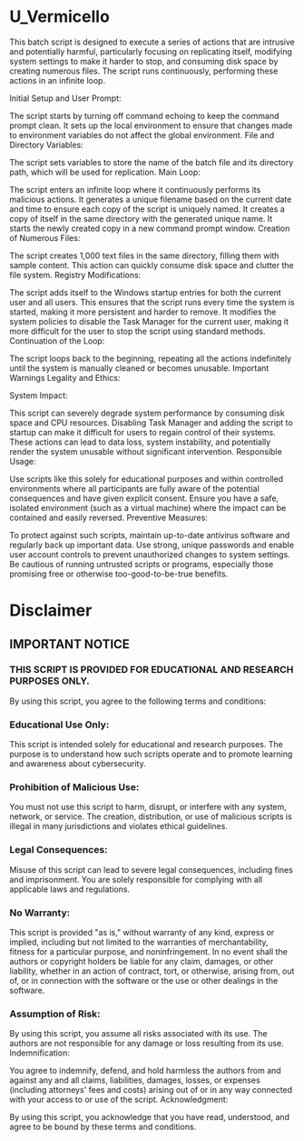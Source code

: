# U_Vermicello
This batch script is designed to execute a series of actions that are intrusive and potentially harmful, particularly focusing on replicating itself, modifying system settings to make it harder to stop, and consuming disk space by creating numerous files. The script runs continuously, performing these actions in an infinite loop.

Initial Setup and User Prompt:

The script starts by turning off command echoing to keep the command prompt clean.
It sets up the local environment to ensure that changes made to environment variables do not affect the global environment.
File and Directory Variables:

The script sets variables to store the name of the batch file and its directory path, which will be used for replication.
Main Loop:

The script enters an infinite loop where it continuously performs its malicious actions.
It generates a unique filename based on the current date and time to ensure each copy of the script is uniquely named.
It creates a copy of itself in the same directory with the generated unique name.
It starts the newly created copy in a new command prompt window.
Creation of Numerous Files:

The script creates 1,000 text files in the same directory, filling them with sample content. This action can quickly consume disk space and clutter the file system.
Registry Modifications:

The script adds itself to the Windows startup entries for both the current user and all users. This ensures that the script runs every time the system is started, making it more persistent and harder to remove.
It modifies the system policies to disable the Task Manager for the current user, making it more difficult for the user to stop the script using standard methods.
Continuation of the Loop:

The script loops back to the beginning, repeating all the actions indefinitely until the system is manually cleaned or becomes unusable.
Important Warnings
Legality and Ethics:


System Impact:

This script can severely degrade system performance by consuming disk space and CPU resources.
Disabling Task Manager and adding the script to startup can make it difficult for users to regain control of their systems.
These actions can lead to data loss, system instability, and potentially render the system unusable without significant intervention.
Responsible Usage:

Use scripts like this solely for educational purposes and within controlled environments where all participants are fully aware of the potential consequences and have given explicit consent.
Ensure you have a safe, isolated environment (such as a virtual machine) where the impact can be contained and easily reversed.
Preventive Measures:

To protect against such scripts, maintain up-to-date antivirus software and regularly back up important data.
Use strong, unique passwords and enable user account controls to prevent unauthorized changes to system settings.
Be cautious of running untrusted scripts or programs, especially those promising free or otherwise too-good-to-be-true benefits.


# Disclaimer
## IMPORTANT NOTICE

### THIS SCRIPT IS PROVIDED FOR EDUCATIONAL AND RESEARCH PURPOSES ONLY.

By using this script, you agree to the following terms and conditions:

### Educational Use Only:


This script is intended solely for educational and research purposes. The purpose is to understand how such scripts operate and to promote learning and awareness about cybersecurity.
### Prohibition of Malicious Use:

You must not use this script to harm, disrupt, or interfere with any system, network, or service. The creation, distribution, or use of malicious scripts is illegal in many jurisdictions and violates ethical guidelines.
### Legal Consequences:

Misuse of this script can lead to severe legal consequences, including fines and imprisonment. You are solely responsible for complying with all applicable laws and regulations.
### No Warranty:

This script is provided "as is," without warranty of any kind, express or implied, including but not limited to the warranties of merchantability, fitness for a particular purpose, and noninfringement. In no event shall the authors or copyright holders be liable for any claim, damages, or other liability, whether in an action of contract, tort, or otherwise, arising from, out of, or in connection with the software or the use or other dealings in the software.
### Assumption of Risk:

By using this script, you assume all risks associated with its use. The authors are not responsible for any damage or loss resulting from its use.
Indemnification:

You agree to indemnify, defend, and hold harmless the authors from and against any and all claims, liabilities, damages, losses, or expenses (including attorneys' fees and costs) arising out of or in any way connected with your access to or use of the script.
Acknowledgment:

By using this script, you acknowledge that you have read, understood, and agree to be bound by these terms and conditions.
